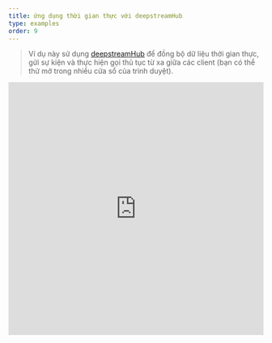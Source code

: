 ```yaml
---
title: ứng dụng thời gian thực với deepstreamHub
type: examples
order: 9
---
```


> Ví dụ này sử dụng [deepstreamHub](https://deepstreamhub.com/) để đồng bộ dữ liệu thời gian thực, gửi sự kiện và thực hiện gọi thủ tục từ xa giữa các client (bạn có thể thử mở trong nhiều cửa sổ của trình duyệt).

<iframe width="100%" height="500" src="https://jsfiddle.net/yyx990803/ff0sp9hw/embedded/result,html,js,css" allowfullscreen="allowfullscreen" frameborder="0"></iframe>
